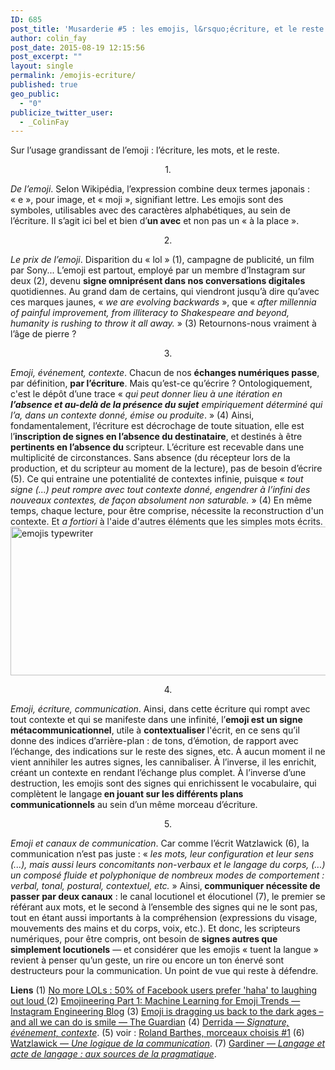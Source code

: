 ```yaml
---
ID: 685
post_title: 'Musarderie #5 : les emojis, l&rsquo;écriture, et le reste.'
author: colin_fay
post_date: 2015-08-19 12:15:56
post_excerpt: ""
layout: single
permalink: /emojis-ecriture/
published: true
geo_public:
  - "0"
publicize_twitter_user:
  - _ColinFay
---
```

Sur l’usage grandissant de l’emoji : l’écriture, les mots, et le reste. <!--more-->
<p style="text-align: center;">1.</p>
<em>De l’emoji</em>. Selon Wikipédia, l’expression combine deux termes japonais : « e », pour image, et « moji », signifiant lettre. Les emojis sont des symboles, utilisables avec des caractères alphabétiques, au sein de l’écriture. Il s’agit ici bel et bien d’<strong>un avec</strong> et non pas un « à la place ».
<p style="text-align: center;">2.</p>
<em>Le prix de l’emoji</em>. Disparition du « lol » (1), campagne de publicité, un film par Sony... L’emoji est partout, employé par un membre d’Instagram sur deux (2), devenu <strong>signe omniprésent dans nos conversations digitales</strong> quotidiennes. Au grand dam de certains, qui viendront jusqu’à dire qu’avec ces marques jaunes, « <em>we are evolving backwards</em> », que « <em>after millennia of painful improvement, from illiteracy to Shakespeare and beyond, humanity is rushing to throw it all away.</em> » (3) Retournons-nous vraiment à l’âge de pierre ?
<p style="text-align: center;">3.</p>
<em>Emoji, événement, contexte</em>. Chacun de nos <strong>échanges numériques passe</strong>, par définition, <strong>par l’écriture</strong>. Mais qu’est-ce qu’écrire ? Ontologiquement, c'est le dépôt d’une trace « <em>qui peut donner lieu à une itération en <strong>l’absence et au-delà de la présence du sujet</strong> empiriquement déterminé qui l’a, dans un contexte donné, émise ou produite</em>. » (4) Ainsi, fondamentalement, l’écriture est décrochage de toute situation, elle est l’<strong>inscription de signes en l’absence du destinataire</strong>, et<strong> </strong>destinés à être<strong> pertinents en l’absence du </strong>scripteur. L’écriture est recevable dans une multiplicité de circonstances. Sans absence (du récepteur lors de la production, et du scripteur au moment de la lecture), pas de besoin d’écrire (5). Ce qui entraine une potentialité de contextes infinie, puisque « <em>tout signe (...) peut rompre avec tout contexte donné, engendrer à l’infini des nouveaux contextes, de façon absolument non saturable.</em> » (4) En même temps, chaque lecture, pour être comprise, nécessite la reconstruction d'un contexte. Et <em>a fortiori</em> à l'aide d'autres éléments que les simples mots écrits.

<img class="aligncenter size-full wp-image-680" src="http://cf.data-bzh.fr/wp-content/uploads/2015/08/emoji-typewritter.jpg" alt="emojis typewriter" width="640" height="238" />
<p style="text-align: center;">4.</p>
<em>Emoji, écriture, communication</em>. Ainsi, dans cette écriture qui rompt avec tout contexte et qui se manifeste dans une infinité, l’<strong>emoji est un signe métacommunicationnel</strong>, utile à <strong>contextualiser </strong>l'écrit, en ce sens qu’il donne des indices d’arrière-plan : de tons, d’émotion, de rapport avec l’échange, des indications sur le reste des signes, etc. À aucun moment il ne vient annihiler les autres signes, les cannibaliser. À l’inverse, il les enrichit, créant un contexte en rendant l’échange plus complet. À l’inverse d’une destruction, les emojis sont des signes qui enrichissent le vocabulaire, qui complètent le langage<strong> en jouant sur les différents plans communicationnels</strong> au sein d’un même morceau d’écriture.
<p style="text-align: center;">5.</p>
<em>Emoji et canaux de communication</em>. Car comme l’écrit Watzlawick (6), la communication n’est pas juste : «<em> les mots, leur configuration et leur sens (...), mais aussi leurs concomitants non-verbaux et le langage du corps, (...) un composé fluide et polyphonique de nombreux modes de comportement : verbal, tonal, postural, contextuel, etc.</em> » Ainsi,<strong> communiquer nécessite de passer par deux canaux</strong> : le canal locutionel et élocutionel (7), le premier se référant aux mots, et le second à l’ensemble des signes qui ne le sont pas, tout en étant aussi importants à la compréhension (expressions du visage, mouvements des mains et du corps, voix, etc.). Et donc, les scripteurs numériques, pour être compris, ont besoin de <strong>signes autres que simplement locutionels</strong> — et considérer que les emojis « tuent la langue » revient à penser qu’un geste, un rire ou encore un ton énervé sont destructeurs pour la communication. Un point de vue qui reste à défendre.

<strong>Liens</strong>
(1) <a href="http://www.theguardian.com/technology/2015/aug/10/lol-facebook-haha" target="_blank">No more LOLs : 50% of Facebook users prefer 'haha' to laughing out loud </a>
(2) <a href="http://instagram-engineering.tumblr.com/post/117889701472/emojineering-part-1-machine-learning-for-emoji" target="_blank">Emojineering Part 1: Machine Learning for Emoji Trends — Instagram Engineering Blog</a>
(3) <a href="http://www.theguardian.com/artanddesign/jonathanjonesblog/2015/may/27/emoji-language-dragging-us-back-to-the-dark-ages-yellow-smiley-face" target="_blank">Emoji is dragging us back to the dark ages – and all we can do is smile — The Guardian</a>
(4) <a href="http://www.egs.edu/faculty/jacques-derrida/articles/signature-evenement-contexte/" target="_blank">Derrida — <em>Signature, événement, contexte</em></a>.
(5) voir : <a href="http://colinfay.me/2015/07/27/roland-barthes-1/">Roland Barthes, morceaux choisis #1</a>
(6) <a href="http://www.seuil.com/livre-9782757839997.htm" target="_blank">Watzlawick — <em>Une logique de la communication</em></a>.
(7) <a href="http://www.septentrion.com/fr/livre/?GCOI=27574100649900&amp;fa=author&amp;person_ID=7546" target="_blank">Gardiner — <em>Langage et acte de langage : aux sources de la pragmatique</em></a>.
